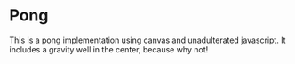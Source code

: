 # Pong

This is a pong implementation using canvas and unadulterated javascript. It includes a gravity well in the center, because why not!
